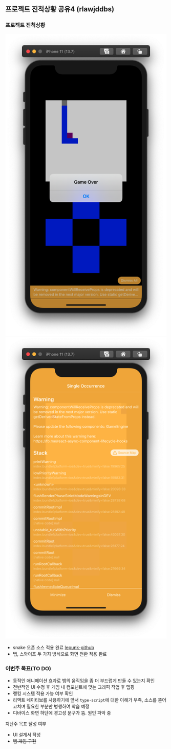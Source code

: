 ## 프로젝트 진척상황 공유4 (rlawjddbs)
### 프로젝트 진척상황
![snake game](https://github.com/ohbokdong/AppDevStudy/blob/master/ProjectCheckout/04/rlawjddbs/images/snake_game.png)
![warning](https://github.com/ohbokdong/AppDevStudy/blob/master/ProjectCheckout/04/rlawjddbs/images/warning.png)   
- snake 오픈 소스 적용 완료 [lepunk-github](https://github.com/lepunk/react-native-videos/tree/master/Snake)
- 탭, 스와이프 두 가지 방식으로 화면 전환 적용 완료

### 이번주 목표(TO DO)
- 동적인 애니메이션 효과로 뱀의 움직임을 좀 더 부드럽게 만들 수 있는지 확인
- 전반적인 UI 수정 후 게임 내 컴포넌트에 맞는 그래픽 작업 후 맵핑
- 랭킹 시스템 적용 가능 여부 확인
- 리액트 네이티브를 사용하기에 앞서 `type-script`에 대한 이해가 부족, 소스를 뜯어고치며 필요한 부분만 병행하여 학습 예정
- 디바이스 화면 하단에 경고성 문구가 뜸. 원인 파악 중


지난주 목표 달성 여부
- UI 설계서 작성
- ~~뱀 게임 구현~~



